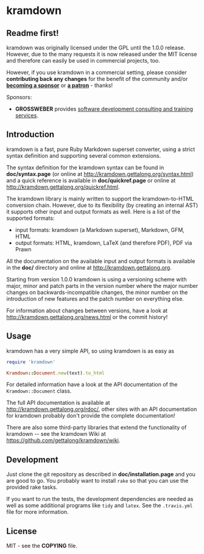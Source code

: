 # kramdown

## Readme first!

kramdown was originally licensed under the GPL until the 1.0.0 release. However,
due to the many requests it is now released under the MIT license and therefore
can easily be used in commercial projects, too.

However, if you use kramdown in a commercial setting, please consider
**contributing back any changes** for the benefit of the community and/or
[**becoming a sponsor**](https://github.com/sponsors/gettalong/) or
[**a patron**](https://www.patreon.com/gettalong) - thanks!

Sponsors:

- **GROSSWEBER** provides
  <a href="http://grossweber.com/b/kramdown" target="_blank">software
  development consulting and training services</a>.

## Introduction

kramdown is a fast, pure Ruby Markdown superset converter, using a strict syntax
definition and supporting several common extensions.

The syntax definition for the kramdown syntax can be found in
**doc/syntax.page** (or online at <http://kramdown.gettalong.org/syntax.html>)
and a quick reference is available in **doc/quickref.page** or online at
<http://kramdown.gettalong.org/quickref.html>.

The kramdown library is mainly written to support the kramdown-to-HTML
conversion chain. However, due to its flexibility (by creating an internal AST)
it supports other input and output formats as well. Here is a list of the
supported formats:

- input formats: kramdown (a Markdown superset), Markdown, GFM, HTML
- output formats: HTML, kramdown, LaTeX (and therefore PDF), PDF via Prawn

All the documentation on the available input and output formats is available in
the **doc/** directory and online at <http://kramdown.gettalong.org>.

Starting from version 1.0.0 kramdown is using a versioning scheme with major,
minor and patch parts in the version number where the major number changes on
backwards-incompatible changes, the minor number on the introduction of new
features and the patch number on everything else.

For information about changes between versions, have a look at
<http://kramdown.gettalong.org/news.html> or the commit history!

## Usage

kramdown has a very simple API, so using kramdown is as easy as

```ruby
require 'kramdown'

Kramdown::Document.new(text).to_html
```

For detailed information have a look at the API documentation of the
`Kramdown::Document` class.

The full API documentation is available at
<http://kramdown.gettalong.org/rdoc/>, other sites with an API documentation for
kramdown probably don't provide the complete documentation!

There are also some third-party libraries that extend the functionality of
kramdown -- see the kramdown Wiki at
<https://github.com/gettalong/kramdown/wiki>.

## Development

Just clone the git repository as described in **doc/installation.page** and you
are good to go. You probably want to install `rake` so that you can use the
provided rake tasks.

If you want to run the tests, the development dependencies are needed as well as
some additional programs like `tidy` and `latex`. See the `.travis.yml` file for
more information.

## License

MIT - see the **COPYING** file.
